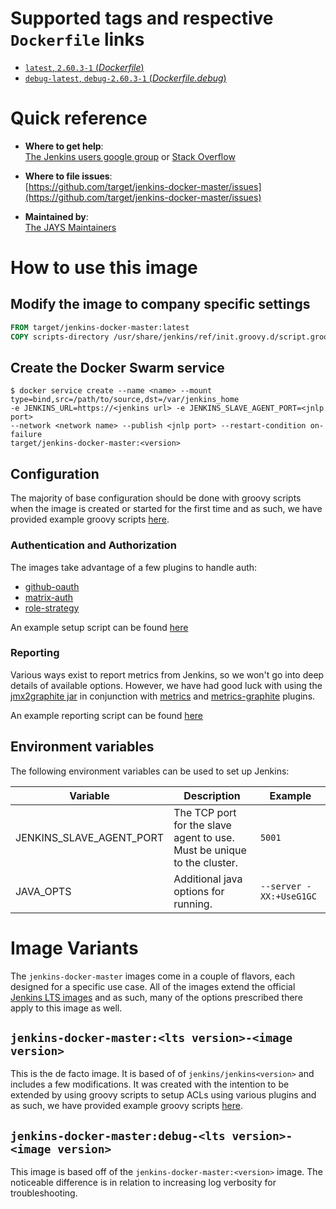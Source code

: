 # Supported tags and respective `Dockerfile` links

-	[`latest`, `2.60.3-1` (*Dockerfile*)](https://github.com/target/jenkins-docker-master/blob/master/Dockerfile)
-	[`debug-latest`, `debug-2.60.3-1` (*Dockerfile.debug*)](https://github.com/target/jenkins-docker-master/blob/master/Dockerfile.debug)

# Quick reference

-	**Where to get help**:  
  [The Jenkins users google group](https://groups.google.com/forum/?nomobile=true#!forum/jenkinsci-users) or [Stack Overflow](https://stackoverflow.com/search?tab=newest&q=jenkins)

-	**Where to file issues**:  
  [https://github.com/target/jenkins-docker-master/issues](https://github.com/target/jenkins-docker-master/issues)

-	**Maintained by**:  
  [The JAYS Maintainers](https://github.com/target/jenkins-docker-master/blob/master/MAINTAINERS)

# How to use this image

## Modify the image to company specific settings

```dockerfile
FROM target/jenkins-docker-master:latest
COPY scripts-directory /usr/share/jenkins/ref/init.groovy.d/script.groovy
```

## Create the Docker Swarm service

```console
$ docker service create --name <name> --mount type=bind,src=/path/to/source,dst=/var/jenkins_home
-e JENKINS_URL=https://<jenkins url> -e JENKINS_SLAVE_AGENT_PORT=<jnlp port>
--network <network name> --publish <jnlp port> --restart-condition on-failure
target/jenkins-docker-master:<version>
```

## Configuration

The majority of base configuration should be done with groovy scripts when the image is created or started for the first time and as such, we have provided example groovy scripts [here](https://github.com/target/jenkins-docker-master/blob/master/examples).

### Authentication and Authorization

The images take advantage of a few plugins to handle auth:
- [github-oauth](https://plugins.jenkins.io/github-oauth)
- [matrix-auth](https://plugins.jenkins.io/matrix-auth)
- [role-strategy](https://plugins.jenkins.io/role-strategy)

An example setup script can be found [here](https://github.com/target/jenkins-docker-master/blob/master/examples/setup_security.groovy)

### Reporting
Various ways exist to report metrics from Jenkins, so we won't go into deep details of available options. However, we have had good luck with using the [jmx2graphite jar](https://github.com/logzio/jmx2graphite) in conjunction with [metrics](https://plugins.jenkins.io/metrics) and [metrics-graphite](https://plugins.jenkins.io/metrics-graphite) plugins.

An example reporting script can be found [here](https://github.com/target/jenkins-docker-master/blob/master/examples/setup_reporting.groovy)

## Environment variables

The following environment variables can be used to set up Jenkins:

| Variable                 | Description | Example |
| ------------------------ | ----------- | ------- |
| JENKINS_SLAVE_AGENT_PORT | The TCP port for the slave agent to use. Must be unique to the cluster. | `5001` |
| JAVA_OPTS | Additional java options for running. | `--server -XX:+UseG1GC` |

# Image Variants

The `jenkins-docker-master` images come in a couple of flavors, each designed for a specific use case. All of the images extend the official [Jenkins LTS images](https://hub.docker.com/r/jenkins/jenkins)
and as such, many of the options prescribed there apply to this image as well.

## `jenkins-docker-master:<lts version>-<image version>`
This is the de facto image. It is based of of `jenkins/jenkins<version>` and includes a few modifications. It was created with the intention to be extended by using groovy scripts to setup ACLs using various plugins and as such, we have provided example groovy scripts [here](https://github.com/target/jenkins-docker-master/blob/master/examples).

## `jenkins-docker-master:debug-<lts version>-<image version>`
This image is based off of the `jenkins-docker-master:<version>` image. The noticeable difference is in relation to increasing log verbosity for troubleshooting.
